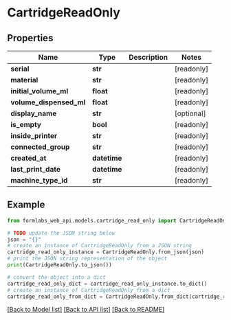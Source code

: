 # CartridgeReadOnly


## Properties

Name | Type | Description | Notes
------------ | ------------- | ------------- | -------------
**serial** | **str** |  | [readonly] 
**material** | **str** |  | [readonly] 
**initial_volume_ml** | **float** |  | [readonly] 
**volume_dispensed_ml** | **float** |  | [readonly] 
**display_name** | **str** |  | [optional] 
**is_empty** | **bool** |  | [readonly] 
**inside_printer** | **str** |  | [readonly] 
**connected_group** | **str** |  | [readonly] 
**created_at** | **datetime** |  | [readonly] 
**last_print_date** | **datetime** |  | [readonly] 
**machine_type_id** | **str** |  | [readonly] 

## Example

```python
from formlabs_web_api.models.cartridge_read_only import CartridgeReadOnly

# TODO update the JSON string below
json = "{}"
# create an instance of CartridgeReadOnly from a JSON string
cartridge_read_only_instance = CartridgeReadOnly.from_json(json)
# print the JSON string representation of the object
print(CartridgeReadOnly.to_json())

# convert the object into a dict
cartridge_read_only_dict = cartridge_read_only_instance.to_dict()
# create an instance of CartridgeReadOnly from a dict
cartridge_read_only_from_dict = CartridgeReadOnly.from_dict(cartridge_read_only_dict)
```
[[Back to Model list]](../README.md#documentation-for-models) [[Back to API list]](../README.md#documentation-for-api-endpoints) [[Back to README]](../README.md)


